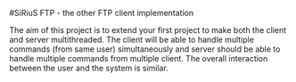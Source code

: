 #SiRiuS FTP - the other FTP client implementation

The aim of this project is to extend your first project to make both the client and server multithreaded. The client will be able to handle multiple commands (from same user) simultaneously and server should be able to handle multiple commands from multiple client. The overall interaction between the user and the system is similar.
